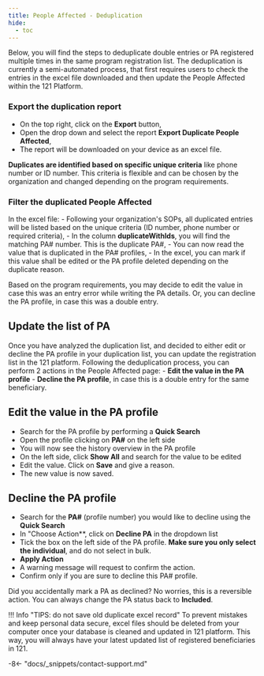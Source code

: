 ```yaml
---
title: People Affected - Deduplication
hide:
  - toc
---
```


Below, you will find the steps to deduplicate double entries or PA registered multiple times in the same program registration list. The deduplication is currently a semi-automated process, that first requires users to check the entries in the excel file downloaded and then update the People Affected within the 121 Platform.

### Export the duplication report

- On the top right, click on the **Export** button,
- Open the drop down and select the report **Export Duplicate People Affected**,
- The report will be downloaded on your device as an excel file.

**Duplicates are identified based on specific unique criteria** like phone number or ID number. This criteria is flexible and can be chosen by the organization and changed depending on the program requirements.  

### Filter the duplicated People Affected

In the excel file:
    - Following your organization's SOPs, all duplicated entries will be listed based on the unique criteria (ID number, phone number or required criteria),
    - In the column **duplicateWithIds**, you will find the matching PA# number. This is the duplicate PA#,
    - You can now read the value that is duplicated in the PA# profiles,
    - In the excel, you can mark if this value shall be edited or the PA profile deleted depending on the duplicate reason.

Based on the program requirements, you may decide to edit the value in case this was an entry error while writing the PA details. Or, you can decline the PA profile, in case this was a double entry.

## Update the list of PA

Once you have analyzed the duplication list, and decided to either edit or decline the PA profile in your duplication list, you can update the registration list in the 121 platform.
Following the deduplication process, you can perform 2 actions in the People Affected page:
    - **Edit the value in the PA profile**
    - **Decline the PA profile**, in case this is a double entry for the same beneficiary.

## Edit the value in the PA profile

- Search for the PA profile by performing a **Quick Search**
- Open the profile clicking on **PA#** on the left side
- You will now see the history overview in the PA profile
- On the left side, click **Show All** and search for the value to be edited
- Edit the value. Click on **Save** and give a reason.
- The new value is now saved.

## Decline the PA profile

- Search for the **PA#** (profile number) you would like to decline using the **Quick Search**
- In "Choose Action**, click on **Decline PA** in the dropdown list
- Tick the box on the left side of the PA profile. **Make sure you only select the individual**, and do not select in bulk.
- **Apply Action**
- A warning message will request to confirm the action.
- Confirm only if you are sure to decline this PA# profile.

Did you accidentally mark a PA as declined? No worries, this is a reversible action. You can always change the PA status back to **Included**.

!!! Info "TIPS: do not save old duplicate excel record"
    To prevent mistakes and keep personal data secure, excel files should be deleted from your computer once your database is cleaned and updated in 121 platform. This way, you will always have your latest updated list of registered beneficiaries in 121.

-8<- "docs/_snippets/contact-support.md"
